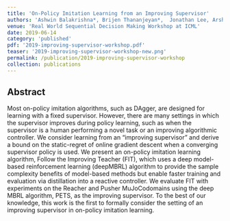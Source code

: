 ```yaml
---
title: 'On-Policy Imitation Learning from an Improving Supervisor'
authors: 'Ashwin Balakrishna*, Brijen Thananjeyan*,  Jonathan Lee, Arsh Zahed, Felix Li, Joseph E. Gonzalez, Ken Goldberg'
venue: 'Real World Sequential Decision Making Workshop at ICML'
date: 2019-06-14
category: 'published'
pdf: '2019-improving-supervisor-workshop.pdf'
teaser: '2019-improving-supervisor-workshop-new.png'
permalink: /publication/2019-improving-supervisor-workshop
collection: publications
---
```


Abstract
-------
Most on-policy imitation algorithms, such as DAgger, are designed for learning with a fixed supervisor. However, there are many settings in which the supervisor improves during policy learning, such as when the supervisor is a human performing a novel task or an improving algorithmic controller. We consider learning from an “improving supervisor” and derive a bound on the static-regret of online gradient descent when a converging supervisor policy is used. We present an on-policy imitation learning algorithm, Follow the Improving Teacher (FIT), which uses a deep model-based reinforcement learning (deepMBRL) algorithm to provide the sample complexity benefits of model-based methods but enable faster training and evaluation via distillation into a reactive controller. We evaluate FIT with experiments on the Reacher and Pusher MuJoCodomains using the deep MBRL algorithm, PETS, as the improving supervisor. To the best of our knowledge, this work is the first to formally consider the setting of an improving supervisor in on-policy imitation learning.
